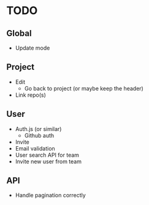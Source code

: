 # TODO

## Global

- Update mode

## Project

- Edit
  - Go back to project (or maybe keep the header)
- Link repo(s)

## User

- Auth.js (or similar)
  - Github auth
- Invite
- Email validation
- User search API for team
- Invite new user from team

## API

- Handle pagination correctly
